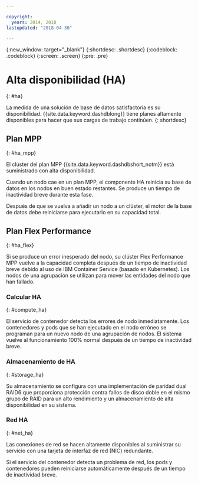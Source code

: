```yaml
---

copyright:
  years: 2014, 2018
lastupdated: "2018-04-30"

---
```


<!-- Attribute definitions --> 
{:new_window: target="_blank"}
{:shortdesc: .shortdesc}
{:codeblock: .codeblock}
{:screen: .screen}
{:pre: .pre}

# Alta disponibilidad (HA) 
{: #ha}

La medida de una solución de base de datos satisfactoria es su disponibilidad. {{site.data.keyword.dashdblong}} tiene planes altamente disponibles para hacer que sus cargas de trabajo continúen.
{: shortdesc}

## Plan MPP
{: #ha_mpp}

El clúster del plan MPP {{site.data.keyword.dashdbshort_notm}} está suministrado con alta disponibilidad.  

Cuando un nodo cae en un plan MPP, el componente HA reinicia su base de datos en los nodos en buen estado restantes. Se produce un tiempo de inactividad breve durante esta fase. 

Después de que se vuelva a añadir un nodo a un clúster, el motor de la base de datos debe reiniciarse para ejecutarlo en su capacidad total. 

## Plan Flex Performance
{: #ha_flex}

Si se produce un error inesperado del nodo, su clúster Flex Performance MPP vuelve a la capacidad completa después de un tiempo de inactividad breve debido al uso de IBM Container Service (basado en Kubernetes). Los nodos de una agrupación se utilizan para mover las entidades del nodo que han fallado. 

### Calcular HA
{: #compute_ha}

El servicio de contenedor detecta los errores de nodo inmediatamente. Los contenedores y pods que se han ejecutado en el nodo erróneo se programan para un nuevo nodo de una agrupación de nodos. El sistema vuelve al funcionamiento 100% normal después de un tiempo de inactividad breve.

### Almacenamiento de HA
{: #storage_ha}

Su almacenamiento se configura con una implementación de paridad dual RAID6 que proporciona protección contra fallos de disco doble en el mismo grupo de RAID para un alto rendimiento y un almacenamiento de alta disponibilidad en su sistema.

### Red HA
{: #net_ha}

Las conexiones de red se hacen altamente disponibles al suministrar su servicio con una tarjeta de interfaz de red (NIC) redundante. 

Si el servicio del contenedor detecta un problema de red, los pods y contenedores pueden reiniciarse automáticamente después de un tiempo de inactividad breve.

